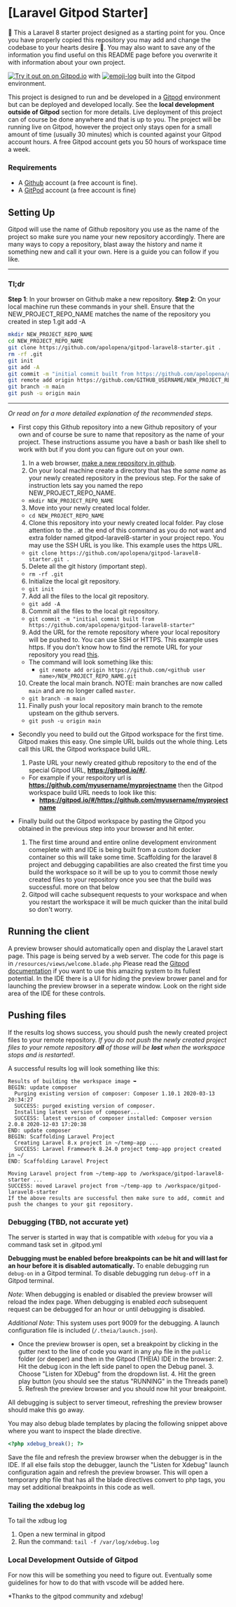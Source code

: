 # [Laravel Gitpod Starter] 
🚀
This a Laravel 8 starter project designed as a starting point for you. Once you have properly copied this repository you may add and change the codebase to your hearts desire 💞. You may also want to save any of the information you find useful on this README page before you overwrite it with information about your own project.

[![Try it out on on Gitpod.io](https://img.shields.io/badge/Gitpod-ready--to--code-blue?logo=gitpod)](https://github.com/apolopena/gitpod-laravel8-starter) with [![emoji-log](https://cdn.rawgit.com/ahmadawais/stuff/ca97874/emoji-log/flat-round.svg)](https://github.com/ahmadawais/Emoji-Log/) built into the Gitpod environment.

This project is designed to run and be developed in a [Gitpod](https://gitpod.io/) environment but can be deployed and developed locally. See the **local development outside of Gitpod** section for more details. Live deployment of this project can of course be done anywhere and that is up to you. The project will be running live on Gitpod, however the project only stays open for a small amount of time (usually 30 minutes) which is counted against your Gitpod account hours. A free Gitpod account gets you 50 hours of workspace time a week.

### Requirements ###
- A [Github](https://github.com/) account (a free account is fine).
- A [GitPod](https://www.gitpod.io/) account (a free account is fine)

## Setting Up ##
Gitpod will use the name of Github repository you use as the name of the project so make sure you name your new repository accordingly. There are many ways to copy a repository, blast away the history and name it something new and call it your own. Here is a guide you can follow if you like.

---
### Tl;dr ###
**Step 1**: In your browser on Github make a new repository.
**Step 2**: On your local machine run these commands in your shell. Ensure that the NEW_PROJECT_REPO_NAME matches the name of the repository you created in step 1.git add -A
```bash
mkdir NEW_PROJECT_REPO_NAME
cd NEW_PROJECT_REPO_NAME
git clone https://github.com/apolopena/gitpod-laravel8-starter.git .
rm -rf .git
git init
git add -A
git commit -m "initial commit built from https://github.com/apolopena/gitpod-laravel8-starter"
git remote add origin https://github.com/GITHUB_USERNAME/NEW_PROJECT_REPO_NAME.git
git branch -m main
git push -u origin main
```
---

*Or read on for a more detailed explanation of the recommended steps.*
- First copy this Github repository into a new Github repository of your own and of course be sure to name that repository as the name of your project. These instructions assume you have a bash or bash like shell to work with but if you dont you can figure out on your own.
  1. In a web browser, [make a new repository in github](https://docs.github.com/en/github/getting-started-with-github/create-a-repo).
  2. On your local machine create a directory that has the *same name* as your newly created repository in the previous step. For the sake of instruction lets say you named the repo NEW_PROJECT_REPO_NAME.
    - `mkdir NEW_PROJECT_REPO_NAME`
  3. Move into your newly created local folder.
    - `cd NEW_PROJECT_REPO_NAME`
  4. Clone this repository into your newly created local folder. Pay close attention to the *.* at the end of this command as you do not want and extra folder named gitpod-laravel8-starter in your project repo. You may use the SSH URL is you like. This example uses the https URL.
    - `git clone https://github.com/apolopena/gitpod-laravel8-starter.git .`
  5. Delete all the git history (important step).
    - `rm -rf .git`
  6. Initialize the local git repository.
    - `git init`
  7. Add all the files to the local git repository.
    - `git add -A`
  8. Commit all the files to the local git repository.
    - `git commit -m "initial commit built from https://github.com/apolopena/gitpod-laravel8-starter"`
  9. Add the URL for the remote repository where your local repository will be pushed to. You can use SSH or HTTPS. This example uses https. If you don't know how to find the remote URL for your repository you read [this](https://checkmarx.atlassian.net/wiki/spaces/KC/pages/131432811/GitHub+-+Tips+on+Finding+Git+GitHub+Repository+URLs#:~:text=Tip%20to%20find%20the%20Github,link%20as%20a%20regular%20URL.).
    - The command will look something like this:
      - `git remote add origin https://github.com/<github user name>/NEW_PROJECT_REPO_NAME.git`
  10. Create the local main branch. NOTE: main branches are now called `main` and are no longer called `master`.
    - `git branch -m main`
  11. Finally push your local repository main branch to the remote upsteam on the github servers.
    - `git push -u origin main`


- Secondly you need to build out the Gitpod workspace for the first time. Gitpod makes this easy. One simple URL builds out the whole thing. Lets call this URL the Gitpod workspace build URL.
  1. Paste URL your newly created github repository to the end of the special Gitpod URL, **https://gitpod.io/#/**.
    - For example if your respoitory url is **https://github.com/myusername/myprojectname** then the Gitpod workspace build URL needs to look like this: 
      - **https://gitpod.io/#/https://github.com/myusername/myprojectname**
- Finally build out the Gitpod workspace by pasting the Gitpod you obtained in the previous step into your browser and hit enter.
  1. The first time around and entire online development environment comeplete with and IDE is being built from a custom docker container so this will take some time. Scaffolding for the laravel 8 project and debugging capabilities are also created the first time you build the workspace so it will be up to you to commit those newly created files to your repository once you see that the build was successful. more on that below
  2. Gitpod will cache subsequent requests to your workspace and when you restart the workspace it will be much quicker than the inital build so don't worry.

## Running the client ##
A preview browser should automatically open and display the Laravel start page. This page is being served by a web server. The code for this page is in `/resources/views/welcome.blade.php` Please read the [Gitpod documentation](https://www.gitpod.io/docs/) if you want to use this amazing system to its fullest potential. In the IDE there is a UI for hiding the preview brower panel and for launching the preview browser in a seperate window. Look on the right side area of the IDE for these controls.

## Pushing files ##
If the results log shows success, you should push the newly created project files to your remote repository. *If you do not push the newly created project files to your remote repository **all** of those will be **lost** when the workspace stops and is restarted!*. 

A successful results log will look something like this:
```
Results of building the workspace image ➥
BEGIN: update composer
  Purging existing version of composer: Composer 1.10.1 2020-03-13 20:34:27
  SUCCESS: purged existing version of composer.
  Installing latest version of composer...
  SUCCESS: latest version of composer installed: Composer version 2.0.8 2020-12-03 17:20:38
END: update composer
BEGIN: Scaffolding Laravel Project
  Creating Laravel 8.x project in ~/temp-app ...
  SUCCESS: Laravel Framework 8.24.0 project temp-app project created in ~/
END: Scaffolding Laravel Project

Moving Laravel project from ~/temp-app to /workspace/gitpod-laravel8-starter ...
SUCCESS: moved Laravel project from ~/temp-app to /workspace/gitpod-laravel8-starter
If the above results are successful then make sure to add, commit and push the changes to your git repository.
```


### Debugging (TBD, not accurate yet)

The server is started in way that is compatible with `xdebug` for you via a command task set in .gitpod.yml

**Debugging must be enabled before breakpoints can be hit and will last for an hour before it is disabled automatically.**
To enable debugging run `debug-on` in a Gitpod terminal. 
To disable debugging run `debug-off` in a Gitpod terminal.

*Note*: When debugging is enabled or disabled the preview browser will reload the index page. When debugging is enabled *each* subsequent request can be debugged for an hour or until debugging is disabled.

*Additional Note*: This system uses port 9009 for the debugging. A launch configuration file is included (`/.theia/launch.json`).

- Once the preview browser is open, set a breakpoint by clicking in the gutter next to the line of code you want in any `php` file in the `public` folder (or deeper) and then in the Gitpod (THEIA) IDE in the browser:
  2. Hit the debug icon in the left side panel to open the Debug panel.
  3. Choose "Listen for XDebug" from the dropdown list.
  4. Hit the green play button (you should see the status "RUNNING" in the Threads panel)
  5. Refresh the preview browser and you should now hit your breakpoint.


All debugging is subject to server timeout, refreshing the preview browser should make this go away.


You may also debug blade templates by placing the following snippet above where you want to inspect the blade directive.
```php
<?php xdebug_break(); ?>
```
Save the file and refresh the preview browser when the debugger is in the IDE. If all else fails stop the debugger, launch the "Listen for Xdebug" launch configuration again and refresh the preview browser.
This will open a temporary php file that has all the blade directives convert to php tags, you may set additional breakpoints in this code as well.

### Tailing the xdebug log
To tail the xdbug log
  1. Open a new terminal in gitpod
  2. Run the command: `tail -f /var/log/xdebug.log`

### Local Development Outside of Gitpod ###
For now this will be something you need to figure out. Eventually some guidelines for how to do that with vscode will be added here.

*Thanks to the gitpod community and xdebug!
